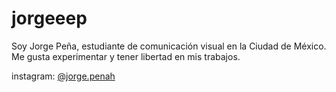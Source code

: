 # jorgeeep

Soy Jorge Peña, estudiante de comunicación visual en la Ciudad de México. Me gusta experimentar y tener libertad en mis trabajos.

instagram: [@jorge.penah](https://www.instagram.com/jorge.penah/)